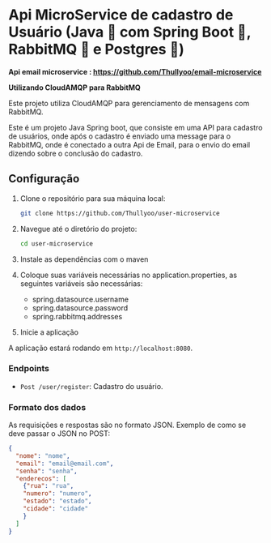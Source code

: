 # Api MicroService de cadastro de Usuário (Java 🚀 com Spring Boot 🍃, RabbitMQ 🐇 e Postgres 🐘)

**Api email microservice : https://github.com/Thullyoo/email-microservice**

**Utilizando CloudAMQP para RabbitMQ**

Este projeto utiliza CloudAMQP para gerenciamento de mensagens com RabbitMQ. 

Este é um projeto Java Spring boot, que consiste em uma API para cadastro de usuários, onde após o cadastro é enviado uma message para o RabbitMQ, onde é conectado a outra Api de Email, para o envio do email dizendo sobre o conclusão do cadastro.

## Configuração

1. Clone o repositório para sua máquina local:

    ```bash
    git clone https://github.com/Thullyoo/user-microservice
    ```

2. Navegue até o diretório do projeto:

    ```bash
    cd user-microservice
    ```

3. Instale as dependências com o maven

4. Coloque suas variáveis necessárias no application.properties, as seguintes variáveis são necessárias:
   - spring.datasource.username
   - spring.datasource.password
   - spring.rabbitmq.addresses

5. Inicie a aplicação

A aplicação estará rodando em `http://localhost:8080`.

### Endpoints

- `Post /user/register`: Cadastro do usuário.

### Formato dos dados

As requisições e respostas são no formato JSON. Exemplo de como se deve passar o JSON no POST:

```json
{
  "nome": "nome",
  "email": "email@email.com",
  "senha": "senha",
  "enderecos": [
    {"rua": "rua",
    "numero": "numero",
    "estado": "estado",
    "cidade": "cidade"
    }
  ]
}
